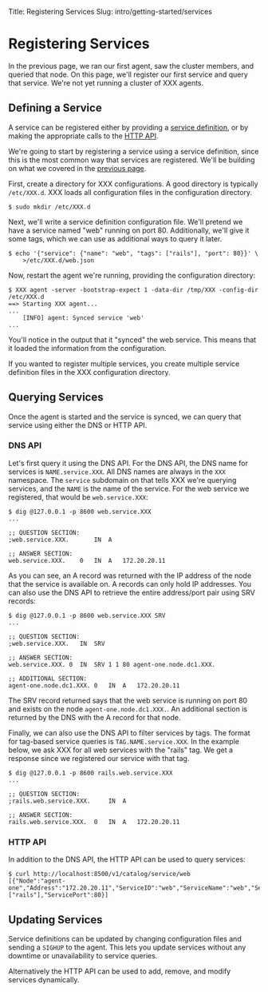 Title: Registering Services
Slug: intro/getting-started/services


# Registering Services

In the previous page, we ran our first agent, saw the cluster members, and
queried that node. On this page, we'll register our first service and query
that service. We're not yet running a cluster of XXX agents.

## Defining a Service

A service can be registered either by providing a
[service definition](/docs/agent/services.html),
or by making the appropriate calls to the
[HTTP API](/docs/agent/http.html).

We're going to start by registering a service using a service definition,
since this is the most common way that services are registered. We'll be
building on what we covered in the
[previous page](/intro/getting-started/agent.html).

First, create a directory for XXX configurations. A good directory
is typically `/etc/XXX.d`. XXX loads all configuration files in the
configuration directory.

```
$ sudo mkdir /etc/XXX.d
```

Next, we'll write a service definition configuration file. We'll
pretend we have a service named "web" running on port 80. Additionally,
we'll give it some tags, which we can use as additional ways to query
it later.

```
$ echo '{"service": {"name": "web", "tags": ["rails"], "port": 80}}' \
    >/etc/XXX.d/web.json
```

Now, restart the agent we're running, providing the configuration directory:

```
$ XXX agent -server -bootstrap-expect 1 -data-dir /tmp/XXX -config-dir /etc/XXX.d
==> Starting XXX agent...
...
    [INFO] agent: Synced service 'web'
...
```

You'll notice in the output that it "synced" the web service. This means
that it loaded the information from the configuration.

If you wanted to register multiple services, you create multiple service
definition files in the XXX configuration directory.

## Querying Services

Once the agent is started and the service is synced, we can query that
service using either the DNS or HTTP API.

### DNS API

Let's first query it using the DNS API. For the DNS API, the DNS name
for services is `NAME.service.XXX`. All DNS names are always in the
`XXX` namespace. The `service` subdomain on that tells XXX we're
querying services, and the `NAME` is the name of the service. For the
web service we registered, that would be `web.service.XXX`:

```
$ dig @127.0.0.1 -p 8600 web.service.XXX
...

;; QUESTION SECTION:
;web.service.XXX.		IN	A

;; ANSWER SECTION:
web.service.XXX.	0	IN	A	172.20.20.11
```

As you can see, an A record was returned with the IP address of the node that
the service is available on. A records can only hold IP addresses. You can
also use the DNS API to retrieve the entire address/port pair using SRV
records:

```
$ dig @127.0.0.1 -p 8600 web.service.XXX SRV
...

;; QUESTION SECTION:
;web.service.XXX.	IN	SRV

;; ANSWER SECTION:
web.service.XXX. 0	IN	SRV	1 1 80 agent-one.node.dc1.XXX.

;; ADDITIONAL SECTION:
agent-one.node.dc1.XXX. 0	IN	A	172.20.20.11
```

The SRV record returned says that the web service is running on port 80
and exists on the node `agent-one.node.dc1.XXX.`. An additional section
is returned by the DNS with the A record for that node.

Finally, we can also use the DNS API to filter services by tags. The
format for tag-based service queries is `TAG.NAME.service.XXX`. In
the example below, we ask XXX for all web services with the "rails"
tag. We get a response since we registered our service with that tag.

```
$ dig @127.0.0.1 -p 8600 rails.web.service.XXX
...

;; QUESTION SECTION:
;rails.web.service.XXX.		IN	A

;; ANSWER SECTION:
rails.web.service.XXX.	0	IN	A	172.20.20.11
```

### HTTP API

In addition to the DNS API, the HTTP API can be used to query services:

```
$ curl http://localhost:8500/v1/catalog/service/web
[{"Node":"agent-one","Address":"172.20.20.11","ServiceID":"web","ServiceName":"web","ServiceTags":["rails"],"ServicePort":80}]
```

## Updating Services

Service definitions can be updated by changing configuration files and
sending a `SIGHUP` to the agent. This lets you update services without
any downtime or unavailability to service queries.

Alternatively the HTTP API can be used to add, remove, and modify services
dynamically.

